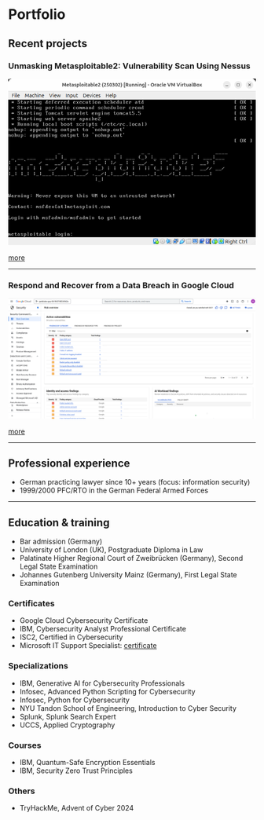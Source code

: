# Portfolio

## Recent projects

### Unmasking Metasploitable2: Vulnerability Scan Using Nessus
![Screenshot](https://github.com/january1073/portfolio/blob/main/2025_identify_vulnerabilities_with_nessus.png)

<a href="https://january1073.medium.com/unmasking-metasploitable2-988d2ed3fe67">more</a>

---

### Respond and Recover from a Data Breach in Google Cloud
![Screenshot](https://github.com/january1073/portfolio/blob/main/google/google_cloud_cybersecurity/capstone/1_findings_category.png)

<a href="https://github.com/january1073/portfolio/tree/main/google/google_cloud_cybersecurity/capstone/README.md">more</a>

---

## Professional experience

- German practicing lawyer since 10+ years (focus: information security)
- 1999/2000 PFC/RTO in the German Federal Armed Forces

---

## Education & training

- Bar admission (Germany)
- University of London (UK), Postgraduate Diploma in Law
- Palatinate Higher Regional Court of Zweibrücken (Germany), Second Legal State Examination
- Johannes Gutenberg University Mainz (Germany), First Legal State Examination

### Certificates

- Google Cloud Cybersecurity Certificate
- IBM, Cybersecurity Analyst Professional Certificate
- ISC2, Certified in Cybersecurity
- Microsoft IT Support Specialist: [certificate](https://github.com/january1073/portfolio/blob/main/microsoft/microsoft_it_support_specialist/README.md)

### Specializations

- IBM, Generative AI for Cybersecurity Professionals
- Infosec, Advanced Python Scripting for Cybersecurity
- Infosec, Python for Cybersecurity
- NYU Tandon School of Engineering, Introduction to Cyber Security
- Splunk, Splunk Search Expert
- UCCS, Applied Cryptography

### Courses

- IBM, Quantum-Safe Encryption Essentials
- IBM, Security Zero Trust Principles

### Others

- TryHackMe, Advent of Cyber 2024

